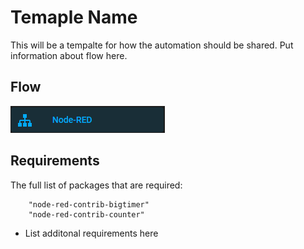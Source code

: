 # Temaple Name

This will be a tempalte for how the automation should be shared. Put information about flow here.

## Flow

![Example image](./node-red.png)


## Requirements

The full list of packages that are required:

        "node-red-contrib-bigtimer"
        "node-red-contrib-counter"

- List additonal requirements here
